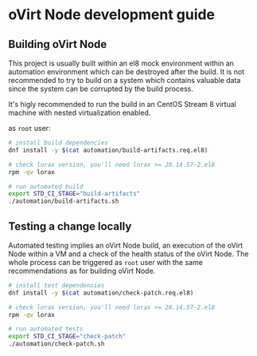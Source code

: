 # oVirt Node development guide

## Building oVirt Node

This project is usually built within an el8 mock environment within an automation environment
which can be destroyed after the build.
It is not recommended to try to build on a system which contains valuable data since the system
can be corrupted by the build process.

It's higly recommended to run the build in an CentOS Stream 8 virtual machine with nested virtualization enabled.

as `root` user:

```bash
# install build dependencies
dnf install -y $(cat automation/build-artifacts.req.el8)

# check lorax version, you'll need lorax >= 28.14.57-2.el8
rpm -qv lorax

# run automated build
export STD_CI_STAGE="build-artifacts"
./automation/build-artifacts.sh
```

## Testing a change locally

Automated testing implies an oVirt Node build, an execution of the oVirt Node within a VM and a check of the health status of the oVirt Node.
The whole process can be triggered as `root` user with the same recommendations as for building oVirt Node.

```bash
# install test dependencies
dnf install -y $(cat automation/check-patch.req.el8)

# check lorax version, you'll need lorax >= 28.14.57-2.el8
rpm -qv lorax

# run automated tests
export STD_CI_STAGE="check-patch"
./automation/check-patch.sh
```
